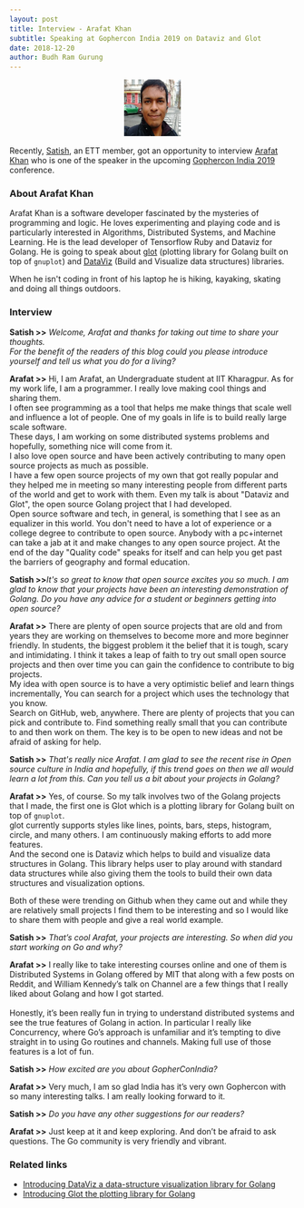 ```yaml
---
layout: post
title: Interview - Arafat Khan
subtitle: Speaking at Gophercon India 2019 on Dataviz and Glot 
date: 2018-12-20
author: Budh Ram Gurung
---
```


<center>
  <a href="https://medium.com/@Arafat." target="_blank"><img src="/img/interviews/arafat-khan.jpg" width="100px" height="100px" alt="Arafat Khan" /></a>
</center>

Recently, [Satish](https://twitter.com/IndianGuru/), an ETT member, got an opportunity to interview 
[Arafat Khan](https://medium.com/@Arafat.) who is one of the speaker in the upcoming 
[Gophercon India 2019](https://gopherconindia.com/#speakers) conference.

### About Arafat Khan

Arafat Khan is a software developer fascinated by the mysteries of programming and logic. 
He loves experimenting and playing code and is particularly interested in Algorithms, Distributed Systems, and Machine Learning. He is the lead developer of Tensorflow Ruby and Dataviz for Golang. 
He is going to speak about [glot](https://github.com/Arafatk/glot) (plotting library for Golang built on top of `gnuplot`) and [DataViz](https://github.com/Arafatk/DataViz) (Build and Visualize data structures) libraries.

When he isn't coding in front of his laptop he is hiking, kayaking, skating and doing all things outdoors.

### Interview

<b>Satish >></b>  <i>Welcome, Arafat and thanks for taking out time to share your thoughts.  
For the benefit of the readers of this blog could you please introduce yourself and tell us what you do for a living?</i>

<b>Arafat >></b> Hi, I am Arafat, an Undergraduate student at IIT Kharagpur.  As for my work life, 
I am a programmer. I really love making cool things and sharing them.<br>
I often see programming as a tool that helps me make things that scale well and influence a lot of people. 
One of my goals in life is to build really large scale software.<br> 
These days, I am working on some distributed systems problems and hopefully, something nice will come from it.<br> 
I also love open source and have been actively contributing to many open source projects as much as possible.<br> 
I have a few open source projects of my own that got really popular and they helped me in meeting so many 
interesting people from different parts of the world and get to work with them. Even my talk is about 
"Dataviz and Glot", the open source Golang project that I had developed.<br> 
Open source software and tech, in general, is something that I see as an equalizer in this world. 
You don't need to have a lot of experience or a college degree to contribute to open source. 
Anybody with a pc+internet can take a jab at it and make changes to any open source project. 
At the end of the day "Quality code" speaks for itself and can help you get past the barriers of geography 
and formal education. 

<b>Satish >></b><i>It's so great to know that open source excites you so much. 
I am glad to know that your projects have been an interesting demonstration of Golang. 
Do you have any advice for a student or beginners getting into open source?</i> 

<b>Arafat >></b> There are plenty of open source projects that are old and from years they are working on themselves to become more and more beginner friendly. In students, the biggest problem it the belief that it is tough, scary and intimidating. I think it takes a leap of faith to try out small open source projects and then over time you can gain the confidence to contribute to big projects.<br>
My idea with open source is to have a very optimistic belief and learn things incrementally, 
You can search for a project which uses the technology that you know.<br> 
Search on GitHub, web, anywhere. There are plenty of projects that you can pick and contribute to. 
Find something really small that you can contribute to and then work on them. 
The key is to be open to new ideas and not be afraid of asking for help. 

<b>Satish >></b> <i>That's really nice Arafat. I am glad to see the recent rise in Open source culture in India and hopefully, if this trend goes on then we all would learn a lot from this. 
Can you tell us a bit about your projects in Golang? </i>

<b>Arafat >></b> Yes, of course. So my talk involves two of the Golang projects that I made, the first one is Glot which is a plotting library for Golang built on top of `gnuplot`.<br> 
glot currently supports styles like lines, points, bars, steps, histogram, circle, and many others. 
I am continuously making efforts to add more features.<br> 
And the second one is Dataviz which helps to build and visualize data structures in Golang. 
This library helps user to play around with standard data structures while also giving them the tools to 
build their own data structures and visualization options. 

Both of these were trending on Github when they came out and while they are relatively small projects 
I find them to be interesting and so I would like to share them with people and give a real world example. 

<b>Satish >></b> <i>That’s cool Arafat, your projects are interesting.  So when did you start working on Go and why?</i>

<b>Arafat >></b> I really like to take interesting courses online and one of them is Distributed Systems in Golang offered by MIT that along with a few posts on Reddit, and William Kennedy’s talk on Channel are a few things that I really liked about Golang and how I got started.<br>  
Honestly, it’s been really fun in trying to understand distributed systems and 
see the true features of Golang in action. In particular I really like Concurrency, 
where Go’s approach is unfamiliar and it’s tempting to dive straight in to using Go routines and channels. 
Making full use of those features is a lot of fun.

<b>Satish >></b> <i>How excited are you about GopherConIndia?</i> 

<b>Arafat >></b> Very much, I am so glad India has it’s very own Gophercon with so many interesting talks.
I am really looking forward to it. 

<b>Satish >></b> <i>Do you have any other suggestions for our readers?</i>

<b>Arafat >></b> Just keep at it and keep exploring. And don’t be afraid to ask questions. 
The Go community is very friendly and vibrant. 

### Related links

- [Introducing DataViz a data-structure visualization library for Golang](https://medium.com/@Arafat./introducing-dataviz-a-data-structure-visualization-library-for-golang-f6e60663bc9d
)
- [Introducing Glot the plotting library for Golang](https://medium.com/@Arafat./introducing-glot-the-plotting-library-for-golang-3133399948a1)
